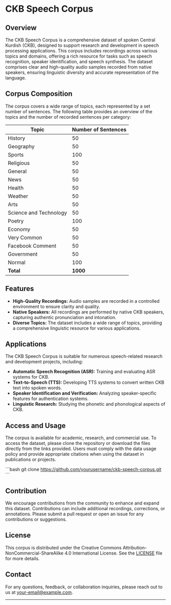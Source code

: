 
# CKB Speech Corpus

## Overview

The CKB Speech Corpus is a comprehensive dataset of spoken Central Kurdish (CKB), designed to support research and development in speech processing applications. This corpus includes recordings across various topics and domains, offering a rich resource for tasks such as speech recognition, speaker identification, and speech synthesis. The dataset comprises clear and high-quality audio samples recorded from native speakers, ensuring linguistic diversity and accurate representation of the language.

## Corpus Composition

The corpus covers a wide range of topics, each represented by a set number of sentences. The following table provides an overview of the topics and the number of recorded sentences per category:

| **Topic**             | **Number of Sentences** |
|-----------------------|-------------------------|
| History               | 50                      |
| Geography             | 50                      |
| Sports                | 100                     |
| Religious             | 50                      |
| General               | 50                      |
| News                  | 50                      |
| Health                | 50                      |
| Weather               | 50                      |
| Arts                  | 50                      |
| Science and Technology| 50                      |
| Poetry                | 100                     |
| Economy               | 50                      |
| Very Common           | 50                      |
| Facebook Comment      | 50                      |
| Government            | 50                      |
| Normal                | 100                     |
| **Total**             | **1000**                |

## Features

- **High-Quality Recordings:** Audio samples are recorded in a controlled environment to ensure clarity and quality.
- **Native Speakers:** All recordings are performed by native CKB speakers, capturing authentic pronunciation and intonation.
- **Diverse Topics:** The dataset includes a wide range of topics, providing a comprehensive linguistic resource for various applications.

## Applications

The CKB Speech Corpus is suitable for numerous speech-related research and development projects, including:

- **Automatic Speech Recognition (ASR):** Training and evaluating ASR systems for CKB.
- **Text-to-Speech (TTS):** Developing TTS systems to convert written CKB text into spoken words.
- **Speaker Identification and Verification:** Analyzing speaker-specific features for authentication systems.
- **Linguistic Research:** Studying the phonetic and phonological aspects of CKB.

## Access and Usage

The corpus is available for academic, research, and commercial use. To access the dataset, please clone the repository or download the files directly from the links provided. Users must comply with the data usage policy and provide appropriate citations when using the dataset in publications or projects.

\`\`\`bash
git clone https://github.com/yourusername/ckb-speech-corpus.git
\`\`\`

## Contribution

We encourage contributions from the community to enhance and expand this dataset. Contributions can include additional recordings, corrections, or annotations. Please submit a pull request or open an issue for any contributions or suggestions.

## License

This corpus is distributed under the Creative Commons Attribution-NonCommercial-ShareAlike 4.0 International License. See the [LICENSE](LICENSE) file for more details.

## Contact

For any questions, feedback, or collaboration inquiries, please reach out to us at [your-email@example.com](mailto:info@asosoft.com).

---


